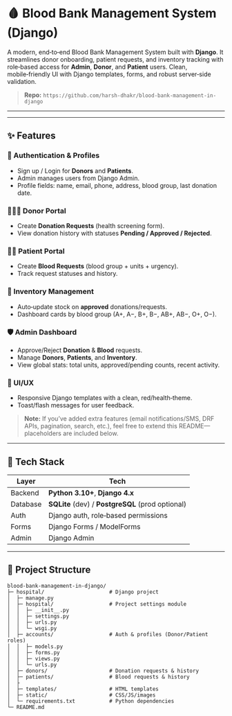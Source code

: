 # 🩸 Blood Bank Management System (Django)

A modern, end‑to‑end Blood Bank Management System built with **Django**. It streamlines donor onboarding, patient requests, and inventory tracking with role‑based access for **Admin**, **Donor**, and **Patient** users. Clean, mobile‑friendly UI with Django templates, forms, and robust server‑side validation.

> **Repo:** `https://github.com/harsh-dhakr/blood-bank-management-in-django`

---


---

## ✨ Features

### 🔐 Authentication & Profiles

* Sign up / Login for **Donors** and **Patients**.
* Admin manages users from Django Admin.
* Profile fields: name, email, phone, address, blood group, last donation date.

### 🧑‍🤝‍🧑 Donor Portal

* Create **Donation Requests** (health screening form).
* View donation history with statuses **Pending / Approved / Rejected**.

### 🧑‍⚕️ Patient Portal

* Create **Blood Requests** (blood group + units + urgency).
* Track request statuses and history.

### 🧮 Inventory Management

* Auto‑update stock on **approved** donations/requests.
* Dashboard cards by blood group (A+, A−, B+, B−, AB+, AB−, O+, O−).

### 🛡️ Admin Dashboard

* Approve/Reject **Donation** & **Blood** requests.
* Manage **Donors**, **Patients**, and **Inventory**.
* View global stats: total units, approved/pending counts, recent activity.

### 🎨 UI/UX

* Responsive Django templates with a clean, red/health‑theme.
* Toast/flash messages for user feedback.

> **Note:** If you’ve added extra features (email notifications/SMS, DRF APIs, pagination, search, etc.), feel free to extend this README—placeholders are included below.

---

## 🚀 Tech Stack

| Layer    | Tech                                                        |
| -------- | ----------------------------------------------------------- |
| Backend  | **Python 3.10+**, **Django 4.x**                            |
| Database | **SQLite** (dev) / **PostgreSQL** (prod optional)           |
| Auth     | Django auth, role‑based permissions                         |
| Forms    | Django Forms / ModelForms                                   |
| Admin    | Django Admin                                                |


---

## 📁 Project Structure

```text
blood-bank-management-in-django/
├─ hospital/                     # Django project
│  ├─ manage.py
│  ├─ hospital/                  # Project settings module
│  │  ├─ __init__.py
│  │  ├─ settings.py
│  │  ├─ urls.py
│  │  └─ wsgi.py
│  ├─ accounts/                  # Auth & profiles (Donor/Patient roles)
│  │  ├─ models.py
│  │  ├─ forms.py
│  │  ├─ views.py
│  │  └─ urls.py
│  ├─ donors/                    # Donation requests & history
│  ├─ patients/                  # Blood requests & history
│  ├              
│  ├─ templates/                 # HTML templates
│  ├─ static/                    # CSS/JS/images
│  └─ requirements.txt           # Python dependencies
└─ README.md
```


